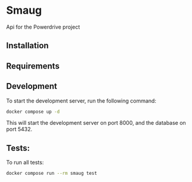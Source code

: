 # Smaug 
Api for the Powerdrive project

## Installation

## Requirements

## Development
To start the development server, run the following command:
```bash
docker compose up -d
```
This will start the development server on port 8000, and the database on port 5432.

## Tests:
To run all tests:
```bash
docker compose run --rm smaug test
```

